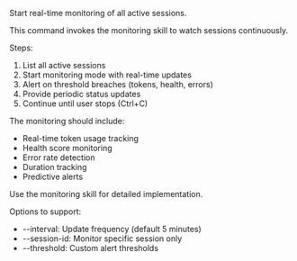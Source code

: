 Start real-time monitoring of all active sessions.

This command invokes the monitoring skill to watch sessions continuously.

Steps:
1. List all active sessions
2. Start monitoring mode with real-time updates
3. Alert on threshold breaches (tokens, health, errors)
4. Provide periodic status updates
5. Continue until user stops (Ctrl+C)

The monitoring should include:
- Real-time token usage tracking
- Health score monitoring
- Error rate detection
- Duration tracking
- Predictive alerts

Use the monitoring skill for detailed implementation.

Options to support:
- --interval: Update frequency (default 5 minutes)
- --session-id: Monitor specific session only
- --threshold: Custom alert thresholds
